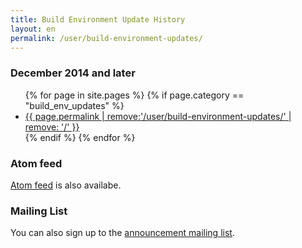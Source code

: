 ```yaml
---
title: Build Environment Update History
layout: en
permalink: /user/build-environment-updates/
---
```

### December 2014 and later

<ul>
{% for page in site.pages %}
{% if page.category == "build_env_updates" %}
	<li><a href="{{ page.permalink }}">{{ page.permalink | remove:'/user/build-environment-updates/' | remove: '/' }}</a></li>
{% endif %}
{% endfor %}
</ul>

### Atom feed
<a href="/feed.build-env-updates.xml">Atom feed</a> is also availabe.

### Mailing List
You can also sign up to the <a href="http://eepurl.com/9OCsP">announcement mailing list</a>.
